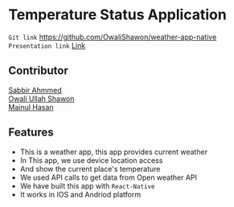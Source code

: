 # Temperature Status Application
`Git link` https://github.com/OwaliShawon/weather-app-native </br>
`Presentation link` [Link](https://docs.google.com/presentation/d/1cx1CJ6rS3GF3MAtaYcta8RUXRKKFNtJvvhiCTQsw6Fo/edit#slide=id.gdc0517205d_0_268)
## Contributor
[Sabbir Ahmmed](https://github.com/Sabbir185) </br>
[Owali Ullah Shawon](https://github.com/OwaliShawon) </br>
[Mainul Hasan](https://github.com/SMMainulHasan) </br>

## Features
- This is a weather app, this app provides current weather
- In This app, we use device location access
- And show the current place's  temperature
- We used API calls to get data from Open weather API
- We have built this app with `React-Native`
- It works in IOS and Andriod platform
